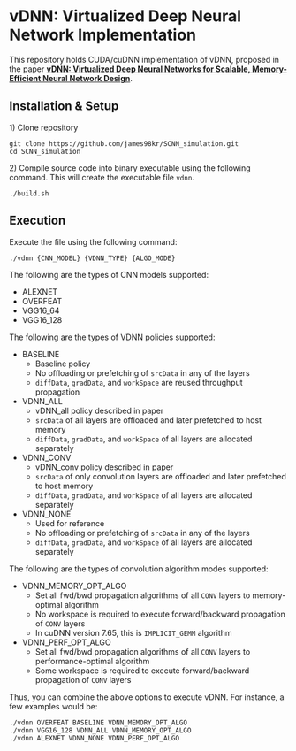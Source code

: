 # vDNN: Virtualized Deep Neural Network Implementation
This repository holds CUDA/cuDNN implementation of vDNN, proposed in the paper [**vDNN: Virtualized Deep Neural Networks for Scalable, Memory-Efficient Neural Network Design**](https://arxiv.org/abs/1602.08124). 

## Installation & Setup
1\) Clone repository
```
git clone https://github.com/james98kr/SCNN_simulation.git
cd SCNN_simulation
```

2\) Compile source code into binary executable using the following command. This will create the executable file ``vdnn``. 
```
./build.sh
```

## Execution

Execute the file using the following command:
```
./vdnn {CNN_MODEL} {VDNN_TYPE} {ALGO_MODE}
```

The following are the types of CNN models supported:
* ALEXNET
* OVERFEAT
* VGG16_64
* VGG16_128

The following are the types of VDNN policies supported:
* BASELINE
    * Baseline policy
    * No offloading or prefetching of ``srcData`` in any of the layers
    * ``diffData``, ``gradData``, and ``workSpace`` are reused throughput propagation
* VDNN_ALL
    * vDNN_all policy described in paper
    * `srcData` of all layers are offloaded and later prefetched to host memory
    * `diffData`, `gradData`, and `workSpace` of all layers are allocated separately
* VDNN_CONV
    * vDNN_conv policy described in paper
    * `srcData` of only convolution layers are offloaded and later prefetched to host memory
    * `diffData`, `gradData`, and `workSpace` of all layers are allocated separately
* VDNN_NONE
    * Used for reference
    * No offloading or prefetching of `srcData` in any of the layers
    * `diffData`, `gradData`, and `workSpace` of all layers are allocated separately

The following are the types of convolution algorithm modes supported:
* VDNN_MEMORY_OPT_ALGO
    * Set all fwd/bwd propagation algorithms of all `CONV` layers to memory-optimal algorithm
    * No workspace is required to execute forward/backward propagation of `CONV` layers
    * In cuDNN version 7.65, this is `IMPLICIT_GEMM` algorithm
* VDNN_PERF_OPT_ALGO
    * Set all fwd/bwd propagation algorithms of all `CONV` layers to performance-optimal algorithm
    * Some workspace is required to execute forward/backward propagation of `CONV` layers

Thus, you can combine the above options to execute vDNN. For instance, a few examples would be:
```
./vdnn OVERFEAT BASELINE VDNN_MEMORY_OPT_ALGO
./vdnn VGG16_128 VDNN_ALL VDNN_MEMORY_OPT_ALGO
./vdnn ALEXNET VDNN_NONE VDNN_PERF_OPT_ALGO
```